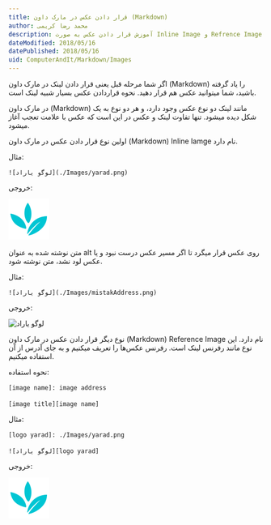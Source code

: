 ```yaml
---
title: قرار دادن عکس در مارک داون (Markdown)  
author: محمد رضا کریمی  
description: آموزش قرار دادن عکس به صورت Inline Image و Refrence Image در مارک داون (Markdown)  
dateModified: 2018/05/16  
datePublished: 2018/05/16  
uid: ComputerAndIt/Markdown/Images  
---
```


اگر شما مرحله قبل یعنی قرار دادن لینک در مارک داون (Markdown) را یاد گرفته باشید، شما میتوانید عکس هم قرار دهید. نحوه قراردادن عکس بسیار شبیه لینک است.

در مارک داون (Markdown) مانند لینک دو نوع عکس وجود دارد، و هر دو نوع به یک شکل دیده میشود. تنها تفاوت لینک و عکس در این است که عکس با علامت تعجب آغاز میشود.

اولین نوع قرار دادن عکس در مارک داون (Markdown) Inline Iamge نام دارد.

مثال:
```
![لوگو یاراد](./Images/yarad.png)
```

خروجی:

![لوگو یاراد](./Images/yarad.png)

متن نوشته شده به عنوان alt روی عکس قرار میگرد تا اگر مسیر عکس درست نبود و یا عکس لود نشد، متن نوشته شود.

مثال:
```
![لوگو یاراد](./Images/mistakAddress.png)
```
خروجی:

![لوگو یاراد](./Images/mistakAddress.png)


نوع دیگر قرار دادن عکس در مارک داون (Markdown) Reference Image نام دارد. این نوع مانند رفرنس لینک است. رفرنس عکس‌ها را تعریف میکنیم و به جای آدرس از آن استفاده میکنیم.

نحوه استفاده:
```
[image name]: image address

[image title][image name]
```

مثال:
```
[logo yarad]: ./Images/yarad.png

![لوگو یاراد][logo yarad]
```

خروجی:

[logo yarad]: ./Images/yarad.png

![لوگو یاراد][logo yarad]